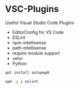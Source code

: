 # VSC-Plugins
Useful Visual Studio Code Plugins
- EditorConfig for VS Code
- ESLint
- npm-intellisense
- path-intellisense
- require module support
- vetur
- Python

```bash
apt install autopep8
```

```bash
npm -g i eslint
```
